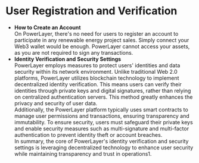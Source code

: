 # User Registration and Verification

* **How to Create an Account**\
  On PowerLayer, there's no need for users to register an account to participate in any renewable energy project sales. Simply connect your Web3 wallet would be enough. PowerLayer cannot access your assets, as you are not required to sign any transactions.
* **Identity Verification and Security Settings**\
  PowerLayer employs measures to protect users' identities and data security within its network environment. Unlike traditional Web 2.0 platforms, PowerLayer utilizes blockchain technology to implement decentralized identity verification. This means users can verify their identities through private keys and digital signatures, rather than relying on centralized authentication servers. This method greatly enhances the privacy and security of user data.\
  Additionally, the PowerLayer platform typically uses smart contracts to manage user permissions and transactions, ensuring transparency and immutability. To ensure security, users must safeguard their private keys and enable security measures such as multi-signature and multi-factor authentication to prevent identity theft or account breaches.\
  In summary, the core of PowerLayer's identity verification and security settings is leveraging decentralized technology to enhance user security while maintaining transparency and trust in operations1.
